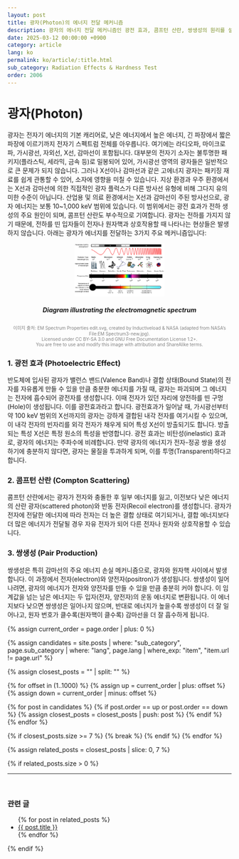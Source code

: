 ```yaml
---
layout: post
title: 광자(Photon)의 에너지 전달 메커니즘
description: 광자의 에너지 전달 메커니즘인 광전 효과, 콤프턴 산란, 쌍생성의 원리를 설명하고, 반도체 및 방사선 평가에서의 물리적 영향을 분석합니다. 전자기 스펙트럼과 고에너지 광자의 상호작용도 함께 다룹니다.
date: 2025-03-12 00:00:00 +0900
category: article
lang: ko
permalink: ko/article/:title.html
sub_category: Radiation Effects & Hardness Test
order: 2006
---
```

# 광자(Photon)
광자는 전자기 에너지의 기본 캐리어로, 낮은 에너지에서 높은 에너지, 긴 파장에서 짧은 파장에 이르기까지 전자기 스펙트럼 전체를 아우릅니다. 여기에는 라디오파, 마이크로파, 가시광선, 자외선, X선, 감마선이 포함됩니다.
대부분의 전자기 소자는 불투명한 패키지(플라스틱, 세라믹, 금속 등)로 밀봉되어 있어, 가시광선 영역의 광자들은 일반적으로 큰 문제가 되지 않습니다. 그러나 X선이나 감마선과 같은 고에너지 광자는 패키징 재료를 쉽게 관통할 수 있어, 소자에 영향을 미칠 수 있습니다.
지상 환경과 우주 환경에서는 X선과 감마선에 의한 직접적인 광자 플럭스가 다른 방사선 유형에 비해 그다지 유의미한 수준이 아닙니다.
산업용 및 의료 환경에서는 X선과 감마선이 주된 방사선으로, 광자 에너지는 보통 10~1,000 keV 범위에 있습니다. 이 범위에서는 광전 효과가 전하 생성의 주요 원인이 되며, 콤프턴 산란도 부수적으로 기여합니다.
광자는 전하를 가지지 않기 때문에, 전하를 띤 입자들이 전자나 원자핵과 상호작용할 때 나타나는 현상들은 발생하지 않습니다.
아래는 광자가 에너지를 전달하는 3가지 주요 메커니즘입니다:

<p align="center"> <img src="/assets/Articles/선스펙트럼.webp" alt= "Diagram illustrating the electromagnetic spectrum" style="width: 40%;"> </p> 
<!-- 이미지 설명 -->
<div align="center"> 
<h5>Diagram illustrating the electromagnetic spectrum</h5>
</div>
<div align="center" style="font-size: 10px; color: gray; ">
  이미지 출처: EM Spectrum Properties edit.svg, created by Inductiveload & NASA (adapted from NASA’s File:EM Spectrum3-new.jpg).<br>
Licensed under CC BY-SA 3.0 and GNU Free Documentation License 1.2+.<br>
You are free to use and modify this image with attribution and ShareAlike terms.
</div>

### 1. 광전 효과 (Photoelectric Effect)
반도체에 입사된 광자가 밸런스 밴드(Valence Band)나 결합 상태(Bound State)의 전자를 자유롭게 만들 수 있을 만큼 충분한 에너지를 가질 때, 광자는 파괴되며 그 에너지는 전자에 흡수되어 광전자를 생성합니다. 이때 전자가 있던 자리에 양전하를 띤 구멍(Hole)이 생성됩니다. 이를 광전효과라고 합니다.
광전효과가 일어날 때, 가시광선부터 약 100 keV 범위의 X선까지의 광자는 강하게 결합된 내각 전자를 여기시킬 수 있으며, 이 내각 전자의 빈자리를 외각 전자가 채우게 되어 특성 X선이 방출되기도 합니다. 방출되는 특성 X선은 특정 원소의 특성을 반영합니다.
광전 효과는 비탄성(inelastic) 효과로, 광자의 에너지는 주파수에 비례합니다. 만약 광자의 에너지가 전자-정공 쌍을 생성하기에 충분하지 않다면, 광자는 물질을 투과하게 되며, 이를 투명(Transparent)하다고 합니다.

### 2. 콤프턴 산란 (Compton Scattering)
콤프턴 산란에서는 광자가 전자와 충돌한 후 일부 에너지를 잃고, 이전보다 낮은 에너지의 산란 광자(scattered photon)와 반동 전자(Recoil electron)를 생성합니다. 광자가 전자에 전달한 에너지에 따라 전자는 더 높은 결합 상태로 여기되거나, 결합 에너지보다 더 많은 에너지가 전달될 경우 자유 전자가 되어 다른 전자나 원자와 상호작용할 수 있습니다.

### 3. 쌍생성 (Pair Production)
쌍생성은 특히 감마선의 주요 에너지 손실 메커니즘으로, 광자와 원자핵 사이에서 발생합니다. 이 과정에서 전자(electron)와 양전자(positron)가 생성됩니다.
쌍생성이 일어나려면, 광자의 에너지가 전자와 양전자를 만들 수 있을 만큼 충분히 커야 합니다. 이 임계값을 넘는 남은 에너지는 두 입자(전자, 양전자)의 운동 에너지로 변환됩니다.
이 에너지보다 낮으면 쌍생성은 일어나지 않으며, 반대로 에너지가 높을수록 쌍생성이 더 잘 일어나고, 원자 번호가 클수록(원자핵이 클수록) 감마선을 더 잘 흡수하게 됩니다.








{% assign current_order = page.order | plus: 0 %}

{% assign candidates = site.posts 
  | where: "sub_category", page.sub_category 
  | where: "lang", page.lang 
  | where_exp: "item", "item.url != page.url" 
%}

{% assign closest_posts = "" | split: "" %}

{% for offset in (1..1000) %}
  {% assign up = current_order | plus: offset %}
  {% assign down = current_order | minus: offset %}

  {% for post in candidates %}
    {% if post.order == up or post.order == down %}
      {% assign closest_posts = closest_posts | push: post %}
    {% endif %}
  {% endfor %}

  {% if closest_posts.size >= 7 %}
    {% break %}
  {% endif %}
{% endfor %}

{% assign related_posts = closest_posts | slice: 0, 7 %}

{% if related_posts.size > 0 %}
  <hr>
  <br>
  <h3>관련 글</h3>
  <ul>
    {% for post in related_posts %}
      <li><a href="{{ post.url }}">{{ post.title }}</a></li>
    {% endfor %}
  </ul>
{% endif %}
